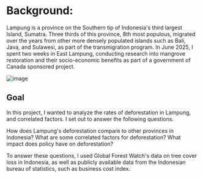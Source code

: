 # Background: 
Lampung is a province on the Southern tip of Indonesia's third largest Island, Sumatra. Three thirds of this province, 8th most populous, migrated over the years from other more densely populated islands such as Bali, Java, and Sulawesi, as part of the transmigration program. In June 2025, I spent two weeks in East Lampung, conducting research into mangrove restoration and their socio-economic benefits as part of a government of Canada sponsored project. 

![image](https://github.com/user-attachments/assets/b98bb374-c407-4f2d-9616-f6bf2376fce6)

## Goal
In this project, I wanted to analyze the rates of deforestation in Lampung, and correlated factors. I set out to answer the following questions. 

How does Lampung's deforestation compare to other provinces in Indonesia? 
What are some correlated factors for deforestation? 
What impact does policy have on deforestation?

To answer these questions, I used Global Forest Watch's data on tree cover loss in Indonesia, as well as publicly available data from the Indonesian bureau of statistics, such as business cost index. 
